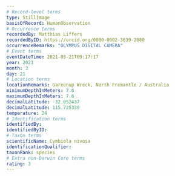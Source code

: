 ```yaml
---
# Record-level terms
type: StillImage
basisOfRecord: HumanObservation
# Occurrence terms
recordedBy: Matthias Liffers
recordedByID: https://orcid.org/0000-0002-3639-2080
occurrenceRemarks: "OLYMPUS DIGITAL CAMERA"
# Event terms
eventDateTime: 2021-03-21T09:17:17
year: 2021
month: 3
day: 21
# Location terms
locationRemarks: Gareenup Wreck, North Fremantle / Australia
minimumDepthInMeters: 7.6
maximumDepthInMeters: 7.6
decimalLatitude: -32.052437
decimalLatitude: 115.725339
temperature: 24
# Identification terms
identifiedBy: 
identifiedByID: 
# Taxon terms
scientificName: Cymbiola nivosa
identificationQualifier: 
taxonRank: species
# Extra non-Darwin Core terms
rating: 3
---
```

